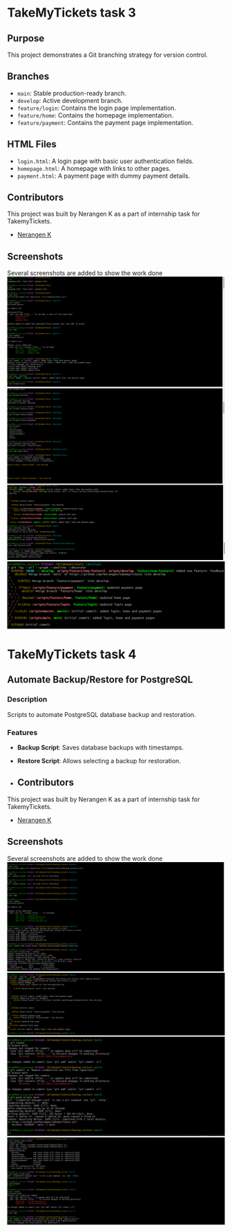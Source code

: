 # TakeMyTickets task 3
## Purpose
This project demonstrates a Git branching strategy for version control.

## Branches
- `main`: Stable production-ready branch.
- `develop`: Active development branch.
- `feature/login`: Contains the login page implementation.
- `feature/home`: Contains the homepage implementation.
- `feature/payment`: Contains the payment page implementation.

## HTML Files
- `login.html`: A login page with basic user authentication fields.
- `homepage.html`: A homepage with links to other pages.
- `payment.html`: A payment page with dummy payment details.

## Contributors
This project was built by Nerangen K as a part of internship task for TakemyTickets.
- [Nerangen K](https://github.com/Nerangen)

## Screenshots
Several screenshots are added to show the work done 
![Image- 1](task3-1.png)
![Image- 2](task3-2.png)
![Image- 3](task3-3.png)
![Image- 4](task3-4.png)





# TakeMyTickets task 4

## Automate Backup/Restore for PostgreSQL

### Description
Scripts to automate PostgreSQL database backup and restoration.

### Features
- **Backup Script**: Saves database backups with timestamps.
- **Restore Script**: Allows selecting a backup for restoration.

- ## Contributors
This project was built by Nerangen K as a part of internship task for TakemyTickets.
- [Nerangen K](https://github.com/Nerangen)
  
## Screenshots
Several screenshots are added to show the work done 
![Image- 1](task4-1.png)
![Image- 2](task4-2.png)
![Image- 3](task4-3.png)
![Image- 4](task4-4.png)
